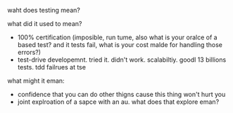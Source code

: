 waht does testing mean?

what did it used to mean?

- 100% certification (imposible, run tume, also what is your oralce of a based test?  and it tests fail, what is your cost malde for handling those errors?)
- test-drive developemnt. tried it. didn't work. scalabiltiy. goodl 13 billions tests. tdd failrues at tse

what might it eman:

- confidence that you can do other thigns cause this thing won't hurt you
- joint explroation of a sapce with an au. what does that explore eman?
